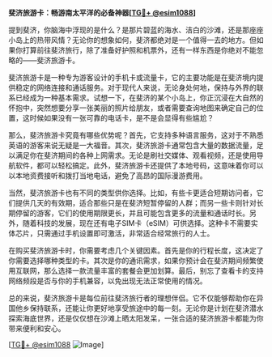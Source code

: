 **斐济旅游卡：畅游南太平洋的必备神器[[TG💪+ @esim1088](https://t.me/s/esim1088)]**

提到斐济，你脑海中浮现的是什么？是那片碧蓝的海水、洁白的沙滩，还是那座座小岛上的热带风情？无论你的想象如何，斐济都绝对是一个值得一去的地方。但如果你打算前往斐济旅行，除了准备好护照和机票外，还有一样东西是你绝对不能忽略的——斐济旅游卡。

斐济旅游卡是一种专为游客设计的手机卡或流量卡，它的主要功能是在斐济境内提供稳定的网络连接和通话服务。对于现代人来说，无论身处何地，保持与外界的联系已经成为一种基本需求。试想一下，在斐济的某个小岛上，你正沉浸在大自然的怀抱中，突然想要分享一张美丽的照片给朋友，或者需要查询地图来确定自己的位置，这时候如果没有一张可靠的电话卡，是不是会显得有些尴尬？

那么，斐济旅游卡究竟有哪些优势呢？首先，它支持多种语言服务，这对于不熟悉英语的游客来说无疑是一大福音。其次，斐济旅游卡通常包含大量的数据流量，足以满足你在斐济期间的各种上网需求。无论是刷社交媒体、观看视频，还是使用导航软件，都可以轻松搞定。此外，斐济旅游卡还提供了本地号码，这意味着你可以以本地资费接听和拨打当地电话，避免了高昂的国际漫游费用。

当然，斐济旅游卡也有不同的类型供你选择。比如，有些卡更适合短期访问者，它们提供几天的有效期，适合那些只是在斐济短暂停留的人群；而另一些卡则针对长期停留的游客，它们的使用期限更长，并且可能包含更多的流量和通话时长。另外，随着科技的发展，现在还有电子SIM卡（eSIM）可供选择。这种卡不需要实体芯片，只需通过手机设置即可激活，非常适合经常旅行的人士。

在购买斐济旅游卡时，你需要考虑几个关键因素。首先是你的行程长度，这决定了你需要选择哪种类型的卡。其次是你的通讯需求，如果你预计会在斐济期间频繁使用互联网，那么选择一款流量丰富的套餐会更加划算。最后，别忘了查看卡的支持网络频段是否与你的手机兼容，以免出现无法正常使用的情况。

总的来说，斐济旅游卡是每位前往斐济旅行者的理想伴侣。它不仅能够帮助你在异国他乡保持联系，还能让你更好地享受旅途中的每一刻。无论你是计划在斐济潜水探索海底世界，还是仅仅想在沙滩上晒太阳发呆，一张合适的斐济旅游卡都能为你带来便利和安心。

[[TG💪+ @esim1088](https://t.me/s/esim1088) ![Image](https://i.postimg.cc/4NQfJmqS/Snipaste-2025-05-13-00-14-12.png)]